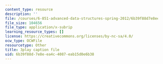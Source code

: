 ```yaml
---
content_type: resource
description: ''
file: /courses/6-851-advanced-data-structures-spring-2012/6b39f88d7e8eea4c4087eab15d0e6b38_xSGorVW8j6Q.srt
file_size: 104656
file_type: application/x-subrip
learning_resource_types: []
license: https://creativecommons.org/licenses/by-nc-sa/4.0/
ocw_type: OCWFile
resourcetype: Other
title: 3play caption file
uid: 6b39f88d-7e8e-ea4c-4087-eab15d0e6b38
---
```

